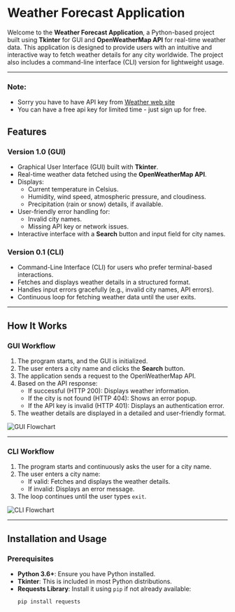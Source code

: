 # Weather Forecast Application

Welcome to the **Weather Forecast Application**, a Python-based project built using **Tkinter** for GUI and **OpenWeatherMap API** for real-time weather data. This application is designed to provide users with an intuitive and interactive way to fetch weather details for any city worldwide. The project also includes a command-line interface (CLI) version for lightweight usage.

---
### Note:
- Sorry you have to have API key from [Weather web site](https://openweathermap.org/api)
- You can have a free api key for limited time - just sign up for free.

## Features
### Version 1.0 (GUI)
- Graphical User Interface (GUI) built with **Tkinter**.
- Real-time weather data fetched using the **OpenWeatherMap API**.
- Displays:
  - Current temperature in Celsius.
  - Humidity, wind speed, atmospheric pressure, and cloudiness.
  - Precipitation (rain or snow) details, if available.
- User-friendly error handling for:
  - Invalid city names.
  - Missing API key or network issues.
- Interactive interface with a **Search** button and input field for city names.

### Version 0.1 (CLI)
- Command-Line Interface (CLI) for users who prefer terminal-based interactions.
- Fetches and displays weather details in a structured format.
- Handles input errors gracefully (e.g., invalid city names, API errors).
- Continuous loop for fetching weather data until the user exits.

---

## How It Works
### GUI Workflow
1. The program starts, and the GUI is initialized.
2. The user enters a city name and clicks the **Search** button.
3. The application sends a request to the OpenWeatherMap API.
4. Based on the API response:
   - If successful (HTTP 200): Displays weather information.
   - If the city is not found (HTTP 404): Shows an error popup.
   - If the API key is invalid (HTTP 401): Displays an authentication error.
5. The weather details are displayed in a detailed and user-friendly format.

![GUI Flowchart](https://miro.com/app/board/uXjVJ3neTdY=/?share_link_id=433954352531)

---

### CLI Workflow
1. The program starts and continuously asks the user for a city name.
2. The user enters a city name:
   - If valid: Fetches and displays the weather details.
   - If invalid: Displays an error message.
3. The loop continues until the user types `exit`.

![CLI Flowchart](https://miro.com/app/board/uXjVJ3neTdY=/?share_link_id=433954352531)

---

## Installation and Usage
### Prerequisites
- **Python 3.6+**: Ensure you have Python installed.
- **Tkinter**: This is included in most Python distributions.
- **Requests Library**: Install it using `pip` if not already available:
  ```bash
  pip install requests
